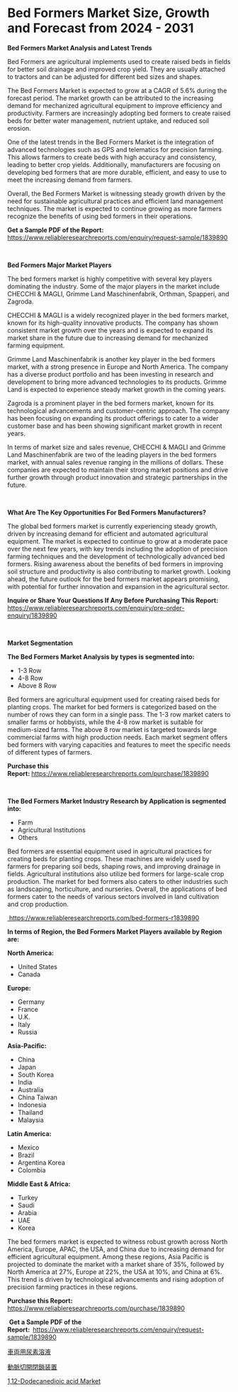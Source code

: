 <p><h1>Bed Formers Market Size, Growth and Forecast from 2024 - 2031</h1></p><p><strong>Bed Formers Market Analysis and Latest Trends</strong></p>
<p><p>Bed Formers are agricultural implements used to create raised beds in fields for better soil drainage and improved crop yield. They are usually attached to tractors and can be adjusted for different bed sizes and shapes.</p><p>The Bed Formers Market is expected to grow at a CAGR of 5.6% during the forecast period. The market growth can be attributed to the increasing demand for mechanized agricultural equipment to improve efficiency and productivity. Farmers are increasingly adopting bed formers to create raised beds for better water management, nutrient uptake, and reduced soil erosion.</p><p>One of the latest trends in the Bed Formers Market is the integration of advanced technologies such as GPS and telematics for precision farming. This allows farmers to create beds with high accuracy and consistency, leading to better crop yields. Additionally, manufacturers are focusing on developing bed formers that are more durable, efficient, and easy to use to meet the increasing demand from farmers.</p><p>Overall, the Bed Formers Market is witnessing steady growth driven by the need for sustainable agricultural practices and efficient land management techniques. The market is expected to continue growing as more farmers recognize the benefits of using bed formers in their operations.</p></p>
<p><strong>Get a Sample PDF of the Report:&nbsp;</strong> <a href="https://www.reliableresearchreports.com/enquiry/request-sample/1839890">https://www.reliableresearchreports.com/enquiry/request-sample/1839890</a></p>
<p>&nbsp;</p>
<p><strong>Bed Formers Major Market Players</strong></p>
<p><p>The bed formers market is highly competitive with several key players dominating the industry. Some of the major players in the market include CHECCHI & MAGLI, Grimme Land Maschinenfabrik, Orthman, Spapperi, and Zagroda.</p><p>CHECCHI & MAGLI is a widely recognized player in the bed formers market, known for its high-quality innovative products. The company has shown consistent market growth over the years and is expected to expand its market share in the future due to increasing demand for mechanized farming equipment.</p><p>Grimme Land Maschinenfabrik is another key player in the bed formers market, with a strong presence in Europe and North America. The company has a diverse product portfolio and has been investing in research and development to bring more advanced technologies to its products. Grimme Land is expected to experience steady market growth in the coming years.</p><p>Zagroda is a prominent player in the bed formers market, known for its technological advancements and customer-centric approach. The company has been focusing on expanding its product offerings to cater to a wider customer base and has been showing significant market growth in recent years.</p><p>In terms of market size and sales revenue, CHECCHI & MAGLI and Grimme Land Maschinenfabrik are two of the leading players in the bed formers market, with annual sales revenue ranging in the millions of dollars. These companies are expected to maintain their strong market positions and drive further growth through product innovation and strategic partnerships in the future.</p></p>
<p>&nbsp;</p>
<p><strong>What Are The Key Opportunities For Bed Formers Manufacturers?</strong></p>
<p><p>The global bed formers market is currently experiencing steady growth, driven by increasing demand for efficient and automated agricultural equipment. The market is expected to continue to grow at a moderate pace over the next few years, with key trends including the adoption of precision farming techniques and the development of technologically advanced bed formers. Rising awareness about the benefits of bed formers in improving soil structure and productivity is also contributing to market growth. Looking ahead, the future outlook for the bed formers market appears promising, with potential for further innovation and expansion in the agricultural sector.</p></p>
<p><strong>Inquire or Share Your Questions If Any Before Purchasing This Report:</strong> <a href="https://www.reliableresearchreports.com/enquiry/pre-order-enquiry/1839890">https://www.reliableresearchreports.com/enquiry/pre-order-enquiry/1839890</a></p>
<p>&nbsp;</p>
<p><strong>Market Segmentation</strong></p>
<p><strong>The Bed Formers Market Analysis by types is segmented into:</strong></p>
<p><ul><li>1-3 Row</li><li>4-8 Row</li><li>Above 8 Row</li></ul></p>
<p><p>Bed formers are agricultural equipment used for creating raised beds for planting crops. The market for bed formers is categorized based on the number of rows they can form in a single pass. The 1-3 row market caters to smaller farms or hobbyists, while the 4-8 row market is suitable for medium-sized farms. The above 8 row market is targeted towards large commercial farms with high production needs. Each market segment offers bed formers with varying capacities and features to meet the specific needs of different types of farmers.</p></p>
<p><strong>Purchase this Report:&nbsp;</strong><a href="https://www.reliableresearchreports.com/purchase/1839890">https://www.reliableresearchreports.com/purchase/1839890</a></p>
<p>&nbsp;</p>
<p><strong>The Bed Formers Market Industry Research by Application is segmented into:</strong></p>
<p><ul><li>Farm</li><li>Agricultural Institutions</li><li>Others</li></ul></p>
<p><p>Bed formers are essential equipment used in agricultural practices for creating beds for planting crops. These machines are widely used by farmers for preparing soil beds, shaping rows, and improving drainage in fields. Agricultural institutions also utilize bed formers for large-scale crop production. The market for bed formers also caters to other industries such as landscaping, horticulture, and nurseries. Overall, the applications of bed formers cater to the needs of various sectors involved in land cultivation and crop production.</p></p>
<p><a href="https://www.reliableresearchreports.com/bed-formers-r1839890">&nbsp;https://www.reliableresearchreports.com/bed-formers-r1839890</a></p>
<p><strong>In terms of Region, the Bed Formers Market Players available by Region are:</strong></p>
<p>
    <p> <strong> North America: </strong>
        <ul>
            <li>United States</li>
            <li>Canada</li>
        </ul>
        </p> 
    <p> <strong> Europe: </strong>
        <ul>
            <li>Germany</li>
            <li>France</li>
            <li>U.K.</li>
            <li>Italy</li>
            <li>Russia</li>
        </ul>
        </p> 
    <p> <strong> Asia-Pacific: </strong>
        <ul>
            <li>China</li>
            <li>Japan</li>
            <li>South Korea</li>
            <li>India</li>
            <li>Australia</li>
            <li>China Taiwan</li>
            <li>Indonesia</li>
            <li>Thailand</li>
            <li>Malaysia</li>
        </ul>
        </p> 
    <p> <strong> Latin America: </strong>
        <ul>
            <li>Mexico</li>
            <li>Brazil</li>
            <li>Argentina Korea</li>
            <li>Colombia</li>
        </ul>
        </p> 
    <p> <strong> Middle East & Africa: </strong>
        <ul>
            <li>Turkey</li>
            <li>Saudi</li>
            <li>Arabia</li>
            <li>UAE</li>
            <li>Korea</li>
        </ul>
    </p>
    </p>
<p><p>The bed formers market is expected to witness robust growth across North America, Europe, APAC, the USA, and China due to increasing demand for efficient agricultural equipment. Among these regions, Asia Pacific is projected to dominate the market with a market share of 35%, followed by North America at 27%, Europe at 22%, the USA at 10%, and China at 6%. This trend is driven by technological advancements and rising adoption of precision farming practices in these regions.</p></p>
<p><strong>Purchase this Report: </strong><a href="https://www.reliableresearchreports.com/purchase/1839890">https://www.reliableresearchreports.com/purchase/1839890</a></p>
<p>&nbsp;<strong>Get a Sample PDF of the Report:&nbsp;&nbsp;</strong><a href="https://www.reliableresearchreports.com/enquiry/request-sample/1839890">https://www.reliableresearchreports.com/enquiry/request-sample/1839890</a></p>
<p><strong></strong></p>
<p><p><a href="https://github.com/dawson566/Market-Research-Report-List-1/blob/main/9433910119656.md">車両用尿素溶液</a></p><p><a href="https://github.com/DeonBoer2023/Market-Research-Report-List-1/blob/main/3768205119657.md">動脈切開閉鎖装置</a></p><p><a href="https://github.com/jhcraigie/Market-Research-Report-List-3/blob/main/112-dodecanedioic-acid-market.md">1,12-Dodecanedioic acid Market</a></p></p>